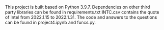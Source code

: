 This project is built based on Python 3.9.7. Dependencies on other third party libraries can be found in requirements.txt
INTC.csv contains the quote of Intel from 2022.1.15 to 2022.1.31.
The code and answers to the questions can be found in project4.ipynb and funcs.py.